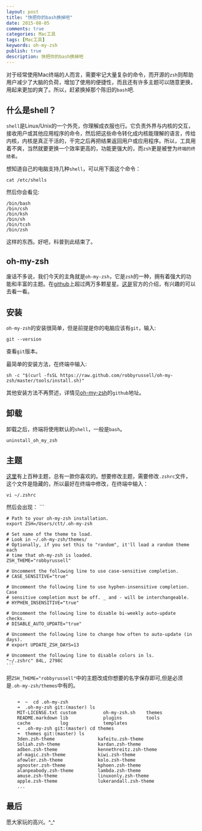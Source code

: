 ```yaml
---
layout: post
title: "快把你的bash换掉吧"
date: 2015-08-05
comments: true
categories: Mac工具
tags: [Mac工具]
keywords: oh-my-zsh
publish: true
description: 快把你的bash换掉吧
---
```

对于经常使用Mac终端的人而言，需要牢记大量复杂的命令，而开源的`zsh`则帮助用户减少了大脑的负荷，增加了使用的便捷性，而且还有许多主题可以随意更换，用起来更加的爽了。所以，赶紧换掉那个陈旧的`bash`吧.

## 什么是shell？
`shell`是Linux/Unix的一个外壳，你理解成衣服也行。它负责外界与内核的交互，接收用户或其他应用程序的命令，然后把这些命令转化成内核能理解的语言，传给内核，内核是真正干活的，干完之后再把结果返回用户或应用程序。所以，工具用着不爽，当然就要更换一个效率更高的，功能更强大的，而`zsh`更是被誉为`终端的终结者`。

想知道自己的电脑支持几种`shell`，可以用下面这个命令：
```
cat /etc/shells
```

然后你会看见:
```
/bin/bash
/bin/csh
/bin/ksh
/bin/sh
/bin/tcsh
/bin/zsh
```

这样的东西。好吧，科普到此结束了。
## oh-my-zsh
废话不多说，我们今天的主角就是`oh-my-zsh`，它是`zsh`的一种，拥有着强大的功能和丰富的主题。在[github](https://github.com/robbyrussell/oh-my-zsh)上超过两万多颗星星。[这是](http://ohmyz.sh)官方的介绍，有兴趣的可以去看一看。

## 安装
`oh-my-zsh`的安装很简单，但是前提是你的电脑应该有`git`，输入:
```
git --version
```

查看`git`版本。

最简单的安装方法，在终端中输入:
```
sh -c "$(curl -fsSL https://raw.github.com/robbyrussell/oh-my-zsh/master/tools/install.sh)"
```

其他安装方法不再赘述，详情见[oh-my-zsh](https://github.com/robbyrussell/oh-my-zsh)的`github`地址。

## 卸载

卸载之后，终端将使用默认的`shell`，一般是`bash`。
```
uninstall_oh_my_zsh
```

## 主题
[这里](https://github.com/robbyrussell/oh-my-zsh/wiki/Themes)有上百种主题，总有一款你喜欢的。想要修改主题，需要修改`.zshrc`文件，这个文件是隐藏的，所以最好在终端中修改，在终端中输入：
```
vi ~/.zshrc
```

然后会出现：
	```

	# Path to your oh-my-zsh installation.
	export ZSH=/Users/ctt/.oh-my-zsh

	# Set name of the theme to load.
	# Look in ~/.oh-my-zsh/themes/
	# Optionally, if you set this to "random", it'll load a random theme each
	# time that oh-my-zsh is loaded.
	ZSH_THEME="robbyrussell"

	# Uncomment the following line to use case-sensitive completion.
	# CASE_SENSITIVE="true"

	# Uncomment the following line to use hyphen-insensitive completion. Case
	# sensitive completion must be off. _ and - will be interchangeable.
	# HYPHEN_INSENSITIVE="true"

	# Uncomment the following line to disable bi-weekly auto-update checks.
	# DISABLE_AUTO_UPDATE="true"

	# Uncomment the following line to change how often to auto-update (in days).
	# export UPDATE_ZSH_DAYS=13

	# Uncomment the following line to disable colors in ls.
	"~/.zshrc" 84L, 2798C
	```

把`ZSH_THEME="robbyrussell"`中的主题改成你想要的名字保存即可,但是必须是`.oh-my-zsh/themes`中有的。
```

	➜  ~  cd .oh-my-zsh 
	➜  .oh-my-zsh git:(master) ls
	MIT-LICENSE.txt custom          oh-my-zsh.sh    themes
	README.markdown lib             plugins         tools
	cache           log             templates
	➜  .oh-my-zsh git:(master) cd themes 
	➜  themes git:(master) ls
	3den.zsh-theme                kafeitu.zsh-theme
	Soliah.zsh-theme              kardan.zsh-theme
	adben.zsh-theme               kennethreitz.zsh-theme
	af-magic.zsh-theme            kiwi.zsh-theme
	afowler.zsh-theme             kolo.zsh-theme
	agnoster.zsh-theme            kphoen.zsh-theme
	alanpeabody.zsh-theme         lambda.zsh-theme
	amuse.zsh-theme               linuxonly.zsh-theme
	apple.zsh-theme               lukerandall.zsh-theme
	...
```

## 最后
愿大家玩的高兴。^_^

